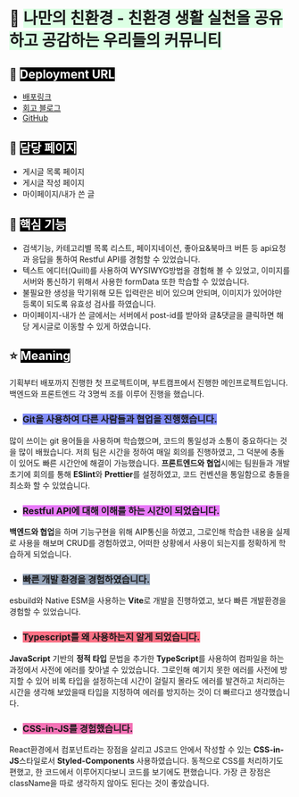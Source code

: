 # 🌳 <span style='background-color:#dcffe4'>나만의 친환경 - 친환경 생활 실천을 공유하고 공감하는 우리들의 커뮤니티

## 🔗 <span style='background-color:black; color:white;'>Deployment URL

- [배포링크]()
- [회고 블로그](https://velog.io/@lee2302/%EB%A9%94%EC%9D%B8-%ED%94%84%EB%A1%9C%EC%A0%9D%ED%8A%B8-%ED%9A%8C%EA%B3%A0)
- [GitHub](https://github.com/codestates-seb/seb43_main_007)

## 📌 <span style='background-color:black; color:white;'>담당 페이지

- 게시글 목록 페이지
- 게시글 작성 페이지
- 마이페이지/내가 쓴 글

## 📌 <span style='background-color:black; color:white;'>핵심 기능

- 검색기능, 카테고리별 목록 리스트, 페이지네이션, 좋아요&북마크 버튼 등 api요청과 응답을 통하여 Restful API를 경험할 수 있었습니다.
- 텍스트 에디터(Quill)를 사용하여 WYSIWYG방법을 경험해 볼 수 있었고, 이미지를 서버와 통신하기 위해서 사용한 formData 또한 학습할 수 있었습니다.
- 불필요한 생성을 막기위해 모든 입력란은 비어 있으며 안되며, 이미지가 있어야만 등록이 되도록 유효성 검사를 하였습니다.
- 마이페이지-내가 쓴 글에서는 서버에서 post-id를 받아와 글&댓글을 클릭하면 해당 게시글로 이동할 수 있게 하였습니다.

## ⭐️ <span style='background-color:black; color:white;'>Meaning

기획부터 배포까지 진행한 첫 프로젝트이며, 부트캠프에서 진행한 메인프로젝트입니다. 백엔드와 프론트엔드 각 3명씩 조를 이루어 진행을 했습니다.

- ### <span style='background-color:#818cf8;'>Git을 사용하여 다른 사람들과 협업을 진행했습니다.

많이 쓰이는 git 용어들을 사용하며 학습했으며, 코드의 통일성과 소통이 중요하다는 것을 많이 배웠습니다. 저희 팀은 시간을 정하여 매일 회의를 진행하였고, 그 덕분에 충돌이 있어도 빠른 시간안에 해결이 가능했습니다.
**프론트엔드와 협업**시에는 팀원들과 개발 초기에 회의를 통해 **ESlint**와 **Prettier**를 설정하였고, 코드 컨벤션을 통일함으로 충돌을 최소화 할 수 있었습니다.

- ### <span style='background-color:#e879f9;'>Restful API에 대해 이해를 하는 시간이 되었습니다.

**백엔드와 협업**을 하며 기능구현을 위해 AIP통신을 하였고, 그로인해 학습한 내용을 실제로 사용을 해보며 CRUD를 경험하였고, 어떠한 상황에서 사용이 되는지를 정확하게 학습하게 되었습니다.

- ### <span style='background-color:#94a3b8;'>빠른 개발 환경을 경험하였습니다.

esbuild와 Native ESM을 사용하는 **Vite**로 개발을 진행하였고, 보다 빠른 개발환경을 경험할 수 있었습니다.

- ### <span style='background-color:#fb7185;'>Typescript를 왜 사용하는지 알게 되었습니다.

**JavaScript** 기반의 **정적 타입** 문법을 추가한 **TypeScript**를 사용하여 컴파일을 하는 과정에서 사전에 에러를 찾아낼 수 있었습니다. 그로인해 예기치 못한 에러를 사전에 방지할 수 있어 비록 타입을 설정하는데 시간이 걸릴지 몰라도 에러를 발견하고 처리하는 시간을 생각해 보았을때 타입을 지정하여 에러를 방지하는 것이 더 빠르다고 생각했습니다.

- ### <span style='background-color:#f472b6;'>CSS-in-JS를 경험했습니다.

React환경에서 컴포넌트라는 장점을 살리고 JS코드 안에서 작성할 수 있는 **CSS-in-JS**스타일로서 **Styled-Components** 사용하였습니다. 동적으로 CSS를 처리하기도 편했고, 한 코드에서 이루어지다보니 코드를 보기에도 편했습니다. 가장 큰 장점은 className을 따로 생각하지 않아도 된다는 것이 좋았습니다.
